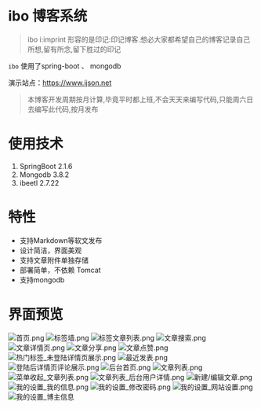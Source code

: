 # ibo 博客系统


> ibo i:imprint 形容的是印记:印记博客.想必大家都希望自己的博客记录自己所想,留有所念,留下胜过的印记

`ibo` 使用了spring-boot 、 mongodb 

演示站点：https://www.ijson.net

> 本博客开发周期按月计算,毕竟平时都上班,不会天天来编写代码,只能周六日去编写此代码,按月发布

# 使用技术
1. SpringBoot 2.1.6
2. Mongodb 3.8.2
4. ibeetl 2.7.22


# 特性

* 支持Markdown等软文发布
* 设计简洁，界面美观
* 支持文章附件单独存储
* 部署简单，不依赖 Tomcat
* 支持mongodb

# 界面预览

![首页.png](https://data.ijson.net/github/in-blog-boot/1.jpg)
![标签墙.png](https://data.ijson.net/github/in-blog-boot/2.jpg)
![标签文章列表.png](https://data.ijson.net/github/in-blog-boot/3.jpg)
![文章搜索.png](https://data.ijson.net/github/in-blog-boot/4.jpg)
![文章详情页.png](https://data.ijson.net/github/in-blog-boot/5.jpg)
![文章分享.png](https://data.ijson.net/github/in-blog-boot/6.jpg)
![文章点赞.png](https://data.ijson.net/github/in-blog-boot/7.jpg)
![热门标签_未登陆详情页展示.png](https://data.ijson.net/github/in-blog-boot/8.jpg)
![最近发表.png](https://data.ijson.net/github/in-blog-boot/9.jpg)
![登陆后详情页评论展示.png](https://data.ijson.net/github/in-blog-boot/10.jpg)
![后台首页.png](https://data.ijson.net/github/in-blog-boot/11.jpg)
![文章列表.png](https://data.ijson.net/github/in-blog-boot/12.jpg)
![菜单收起_文章列表.png](https://data.ijson.net/github/in-blog-boot/13.jpg)
![文章列表_后台用户详情.png](https://data.ijson.net/github/in-blog-boot/14.jpg)
![新建/编辑文章.png](https://data.ijson.net/github/in-blog-boot/15.jpg)
![我的设置_我的信息.png](https://data.ijson.net/github/in-blog-boot/16.jpg)
![我的设置_修改密码.png](https://data.ijson.net/github/in-blog-boot/17.jpg)
![我的设置_网站设置.png](https://data.ijson.net/github/in-blog-boot/18.jpg)
![我的设置_博主信息](https://data.ijson.net/github/in-blog-boot/19.jpg)






